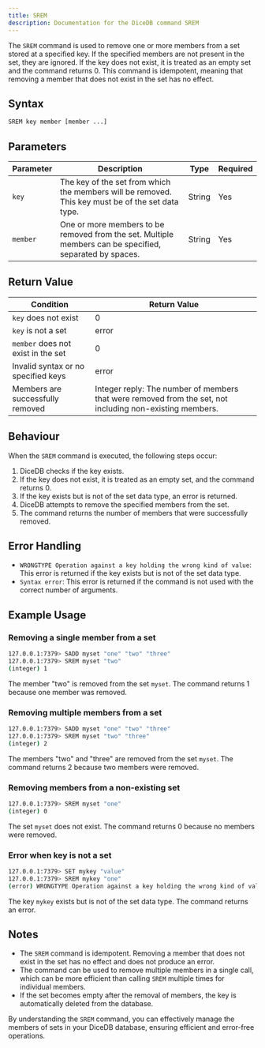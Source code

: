 ```yaml
---
title: SREM
description: Documentation for the DiceDB command SREM
---
```


The `SREM` command is used to remove one or more members from a set stored at a specified key. If the specified members are not present in the set, they are ignored. If the key does not exist, it is treated as an empty set and the command returns 0. This command is idempotent, meaning that removing a member that does not exist in the set has no effect.

## Syntax

```bash
SREM key member [member ...]
```

## Parameters

| Parameter | Description                                                                                             | Type   | Required |
| --------- | ------------------------------------------------------------------------------------------------------- | ------ | -------- |
| `key`     | The key of the set from which the members will be removed. This key must be of the set data type.       | String | Yes      |
| `member`  | One or more members to be removed from the set. Multiple members can be specified, separated by spaces. | String | Yes      |

## Return Value

| Condition                           | Return Value                                                                                             |
| ----------------------------------- | -------------------------------------------------------------------------------------------------------- |
| `key` does not exist                | 0                                                                                                        |
| `key` is not a set                  | error                                                                                                    |
| `member` does not exist in the set  | 0                                                                                                        |
| Invalid syntax or no specified keys | error                                                                                                    |
| Members are successfully removed    | Integer reply: The number of members that were removed from the set, not including non-existing members. |

## Behaviour

When the `SREM` command is executed, the following steps occur:

1. DiceDB checks if the key exists.
2. If the key does not exist, it is treated as an empty set, and the command returns 0.
3. If the key exists but is not of the set data type, an error is returned.
4. DiceDB attempts to remove the specified members from the set.
5. The command returns the number of members that were successfully removed.

## Error Handling

- `WRONGTYPE Operation against a key holding the wrong kind of value`: This error is returned if the key exists but is not of the set data type.
- `Syntax error`: This error is returned if the command is not used with the correct number of arguments.

## Example Usage

### Removing a single member from a set

```bash
127.0.0.1:7379> SADD myset "one" "two" "three"
127.0.0.1:7379> SREM myset "two"
(integer) 1
```

The member "two" is removed from the set `myset`. The command returns 1 because one member was removed.

### Removing multiple members from a set

```bash
127.0.0.1:7379> SADD myset "one" "two" "three"
127.0.0.1:7379> SREM myset "two" "three"
(integer) 2
```

The members "two" and "three" are removed from the set `myset`. The command returns 2 because two members were removed.

### Removing members from a non-existing set

```bash
127.0.0.1:7379> SREM myset "one"
(integer) 0
```

The set `myset` does not exist. The command returns 0 because no members were removed.

### Error when key is not a set

```bash
127.0.0.1:7379> SET mykey "value"
127.0.0.1:7379> SREM mykey "one"
(error) WRONGTYPE Operation against a key holding the wrong kind of value
```

The key `mykey` exists but is not of the set data type. The command returns an error.

## Notes

- The `SREM` command is idempotent. Removing a member that does not exist in the set has no effect and does not produce an error.
- The command can be used to remove multiple members in a single call, which can be more efficient than calling `SREM` multiple times for individual members.
- If the set becomes empty after the removal of members, the key is automatically deleted from the database.

By understanding the `SREM` command, you can effectively manage the members of sets in your DiceDB database, ensuring efficient and error-free operations.

